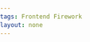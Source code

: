 ```yaml
---
tags: Frontend Firework
layout: none
---
```


<head>
    <meta>
    <style>
        body {
            margin: 0;
            padding: 0;
            overflow: hidden;
        }

        .city {
            width: 100%;
            position: fixed;
            bottom: 0px;
            z-index: 100;
        }
    
        .city img {
            width: 100%;
        }
    </style>
    <title>2022虎年快乐</title>
</head>
<body onselectstart="return false">
<canvas id='cas' style="background-color:rgba(0,5,24,1)">浏览器不支持canvas</canvas>
<div class="city"><img src="/src/images/city.png" alt=""/></div>
<img src="/src/images/moon.png" alt="" id="moon" style="visibility: hidden;"/>
<div style="display:none">
    <div class="shape">虎年大吉</div>
    <div class="shape">虎虎生威</div>
    <div class="shape">2022新年快乐</div>
    <div class="shape">2022新年快乐</div>
    <div class="shape">2022新年快乐</div>
    <div class="shape">万事如意</div>
    <div class="shape">吉星高照</div>
    <div class="shape">富贵平安</div>
    <div class="shape">2022新年快乐</div>
    <div class="shape">2022新年快乐</div>
    <div class="shape">2022新年快乐</div>
</div>
<audio src="/src/music/boom.mp3" preload="auto"></audio>
<audio src="/src/music/boom.mp3" preload="auto"></audio>
<audio src="/src/music/boom.mp3" preload="auto"></audio>
<audio src="/src/music/boom.mp3" preload="auto"></audio>
<audio src="/src/music/boom.mp3" preload="auto"></audio>
<audio src="/src/music/boom.mp3" preload="auto"></audio>
<audio src="/src/music/shotfire.mp3" preload="auto"></audio>
<audio src="/src/music/shotfire.mp3" preload="auto"></audio>
<audio src="/src/music/shotfire.mp3" preload="auto"></audio>
<script>
    var canvas = document.getElementById("cas");
    var ocas = document.createElement("canvas");
    var octx = ocas.getContext("2d");
    var ctx = canvas.getContext("2d");
    ocas.width = canvas.width = window.innerWidth;
    ocas.height = canvas.height = window.innerHeight;
    var bigbooms = [];

    window.onload = function () {
        initAnimate()
    }
    
    function initAnimate() {
        drawBg();
    
        lastTime = new Date();
        animate();
    }
    
    var lastTime;
    
    function animate() {
        ctx.save();
        ctx.globalCompositeOperation = 'destination-out';
        ctx.globalAlpha = 0.1;
        ctx.fillRect(0, 0, canvas.width, canvas.height);
        ctx.restore();
    
        var newTime = new Date();
        if (newTime - lastTime > 200 + (window.innerHeight - 767) / 2) {
            var random = Math.random() * 100 > 2;
            var x = getRandom(canvas.width / 5, canvas.width * 4 / 5);
            var y = getRandom(50, 200);
            if (random) {
                var bigboom = new Boom(getRandom(canvas.width / 3, canvas.width * 2 / 3), 2, "#FFF", {x: x, y: y});
                bigbooms.push(bigboom)
            } else {
                var bigboom = new Boom(getRandom(canvas.width / 3, canvas.width * 2 / 3), 2, "#FFF", {
                    x: canvas.width / 2,
                    y: 200
                }, document.querySelectorAll(".shape")[parseInt(getRandom(0, document.querySelectorAll(".shape").length))]);
                bigbooms.push(bigboom)
            }
            lastTime = newTime;
        }
    
        stars.foreach(function () {
            this.paint();
        })
    
        drawMoon();
    
        bigbooms.foreach(function (index) {
            var that = this;
            if (!this.dead) {
                this._move();
                this._drawLight();
            } else {
                this.booms.foreach(function (index) {
                    if (!this.dead) {
                        this.moveTo(index);
                    } else if (index === that.booms.length - 1) {
                        bigbooms.splice(bigbooms.indexOf(that), 1);
                    }
                })
            }
        });
    
        raf(animate);
    }
    
    function drawMoon() {
        var moon = document.getElementById("moon");
        var centerX = canvas.width - 200, centerY = 100, width = 80;
        if (moon.complete) {
            ctx.drawImage(moon, centerX, centerY, width, width)
        } else {
            moon.onload = function () {
                ctx.drawImage(moon, centerX, centerY, width, width)
            }
        }
        var index = 0;
        for (var i = 0; i < 10; i++) {
            ctx.save();
            ctx.beginPath();
            ctx.arc(centerX + width / 2, centerY + width / 2, width / 2 + index, 0, 2 * Math.PI);
            ctx.fillStyle = "rgba(240,219,120,0.005)";
            index += 2;
            ctx.fill();
            ctx.restore();
        }
    
    }
    
    Array.prototype.foreach = function (callback) {
        for (var i = 0; i < this.length; i++) {
            if (this[i] !== null) callback.apply(this[i], [i])
        }
    }
    
    var raf = window.requestAnimationFrame || window.webkitRequestAnimationFrame || window.mozRequestAnimationFrame || window.oRequestAnimationFrame || window.msRequestAnimationFrame || function (callback) {
        window.setTimeout(callback, 1000 / 10);
    };
    
    canvas.onclick = function () {
        var x = event.clientX;
        var y = event.clientY;
        var bigboom = new Boom(getRandom(canvas.width / 3, canvas.width * 2 / 3), 2, "#FFF", {x: x, y: y});
        bigbooms.push(bigboom)
    }
    
    var Boom = function (x, r, c, boomArea, shape) {
        this.booms = [];
        this.x = x;
        this.y = (canvas.height + r);
        this.r = r;
        this.c = c;
        this.shape = shape || false;
        this.boomArea = boomArea;
        this.theta = 0;
        this.dead = false;
        this.ba = parseInt(getRandom(80, 200));
    
        var audio = document.getElementsByTagName("audio");
        for (var i = 0; i < audio.length; i++) {
            if (audio[i].src.indexOf("shotfire") >= 0 && (audio[i].paused || audio[i].ended)) {
                audio[i].play();
                break;
            }
        }
    }
    Boom.prototype = {
        _paint: function () {
            ctx.save();
            ctx.beginPath();
            ctx.arc(this.x, this.y, this.r, 0, 2 * Math.PI);
            ctx.fillStyle = this.c;
            ctx.fill();
            ctx.restore();
        },
        _move: function () {
            var dx = this.boomArea.x - this.x, dy = this.boomArea.y - this.y;
            this.x = this.x + dx * 0.01;
            this.y = this.y + dy * 0.01;
    
            if (Math.abs(dx) <= this.ba && Math.abs(dy) <= this.ba) {
                if (this.shape) {
                    this._shapBoom();
                } else this._boom();
                this.dead = true;
            } else {
                this._paint();
            }
        },
        _drawLight: function () {
            ctx.save();
            ctx.fillStyle = "rgba(255,228,150,0.3)";
            ctx.beginPath();
            ctx.arc(this.x, this.y, this.r + 3 * Math.random() + 1, 0, 2 * Math.PI);
            ctx.fill();
            ctx.restore();
        },
        _boom: function () {
            var fragNum = getRandom(100, 300);
            var style = getRandom(0, 10) >= 5 ? 1 : 2;
            var color;
            if (style === 1) {
                color = {
                    a: parseInt(getRandom(128, 255)),
                    b: parseInt(getRandom(128, 255)),
                    c: parseInt(getRandom(128, 255))
                }
            }
    
            var fanwei = fragNum;
            var audio = document.getElementsByTagName("audio");
            for (var i = 0; i < audio.length; i++) {
                if (audio[i].src.indexOf("boom") >= 0 && (audio[i].paused || audio[i].ended)) {
                    audio[i].play();
                    break;
                }
            }
            for (var i = 0; i < fragNum; i++) {
                if (style === 2) {
                    color = {
                        a: parseInt(getRandom(128, 255)),
                        b: parseInt(getRandom(128, 255)),
                        c: parseInt(getRandom(128, 255))
                    }
                }
                var a = getRandom(-Math.PI, Math.PI);
                var x = getRandom(0, fanwei) * Math.cos(a) + this.x;
                var y = getRandom(0, fanwei) * Math.sin(a) + this.y;
                var radius = getRandom(0, 2)
                var frag = new Frag(this.x, this.y, radius, color, x, y);
                this.booms.push(frag);
            }
        },
        _shapBoom: function () {
            var that = this;
            putValue(ocas, octx, this.shape, 5, function (dots) {
                var dx = canvas.width / 2 - that.x;
                var dy = canvas.height / 2 - that.y;
                for (var i = 0; i < dots.length; i++) {
                    color = {a: dots[i].a, b: dots[i].b, c: dots[i].c}
                    var x = dots[i].x;
                    var y = dots[i].y;
                    var radius = 1;
                    var frag = new Frag(that.x, that.y, radius, color, x - dx, y - dy);
                    that.booms.push(frag);
                }
            })
        }
    }
    
    function putValue(canvas, context, ele, dr, callback) {
        context.clearRect(0, 0, canvas.width, canvas.height);
        var img = new Image();
        if (ele.innerHTML.indexOf("img") >= 0) {
            img.src = ele.getElementsByTagName("img")[0].src;
            imgload(img, function () {
                context.drawImage(img, canvas.width / 2 - img.width / 2, canvas.height / 2 - img.width / 2);
                dots = getimgData(canvas, context, dr);
                callback(dots);
            })
        } else {
            var text = ele.innerHTML;
            context.save();
            var fontSize = 160;
            context.font = fontSize + "px 宋体 bold";
            context.textAlign = "center";
            context.textBaseline = "middle";
            context.fillStyle = "rgba(" + parseInt(getRandom(128, 255)) + "," + parseInt(getRandom(128, 255)) + "," + parseInt(getRandom(128, 255)) + " , 1)";
            context.fillText(text, canvas.width / 2, canvas.height / 2);
            context.restore();
            dots = getimgData(canvas, context, dr);
            callback(dots);
        }
    }
    
    function imgload(img, callback) {
        if (img.complete) {
            callback.call(img);
        } else {
            img.onload = function () {
                callback.call(this);
            }
        }
    }
    
    function getimgData(canvas, context, dr) {
        var imgData = context.getImageData(0, 0, canvas.width, canvas.height);
        context.clearRect(0, 0, canvas.width, canvas.height);
        var dots = [];
        for (var x = 0; x < imgData.width; x += dr) {
            for (var y = 0; y < imgData.height; y += dr) {
                var i = (y * imgData.width + x) * 4;
                if (imgData.data[i + 3] > 128) {
                    var dot = {x: x, y: y, a: imgData.data[i], b: imgData.data[i + 1], c: imgData.data[i + 2]};
                    dots.push(dot);
                }
            }
        }
        return dots;
    }
    
    function getRandom(a, b) {
        return Math.random() * (b - a) + a;
    }


    var maxRadius = 1, stars = [];
    
    function drawBg() {
        for (var i = 0; i < 100; i++) {
            var r = Math.random() * maxRadius;
            var x = Math.random() * canvas.width;
            var y = Math.random() * 2 * canvas.height - canvas.height;
            var star = new Star(x, y, r);
            stars.push(star);
            star.paint()
        }
    
    }
    
    var Star = function (x, y, r) {
        this.x = x;
        this.y = y;
        this.r = r;
    }
    Star.prototype = {
        paint: function () {
            ctx.save();
            ctx.beginPath();
            ctx.arc(this.x, this.y, this.r, 0, 2 * Math.PI);
            ctx.fillStyle = "rgba(255,255,255," + this.r + ")";
            ctx.fill();
            ctx.restore();
        }
    }
    
    var focallength = 250;
    var Frag = function (centerX, centerY, radius, color, tx, ty) {
        this.tx = tx;
        this.ty = ty;
        this.x = centerX;
        this.y = centerY;
        this.dead = false;
        this.centerX = centerX;
        this.centerY = centerY;
        this.radius = radius;
        this.color = color;
    }
    
    Frag.prototype = {
        paint: function () {
            // ctx.beginPath();
            // ctx.arc(this.x , this.y , this.radius , 0 , 2*Math.PI);
            ctx.fillStyle = "rgba(" + this.color.a + "," + this.color.b + "," + this.color.c + ",1)";
            ctx.fillRect(this.x - this.radius, this.y - this.radius, this.radius * 2, this.radius * 2)
        },
        moveTo: function (index) {
            this.ty = this.ty + 0.3;
            var dx = this.tx - this.x, dy = this.ty - this.y;
            this.x = Math.abs(dx) < 0.1 ? this.tx : (this.x + dx * 0.1);
            this.y = Math.abs(dy) < 0.1 ? this.ty : (this.y + dy * 0.1);
            if (dx === 0 && Math.abs(dy) <= 80) {
                this.dead = true;
            }
            this.paint();
        }
    }
</script>
